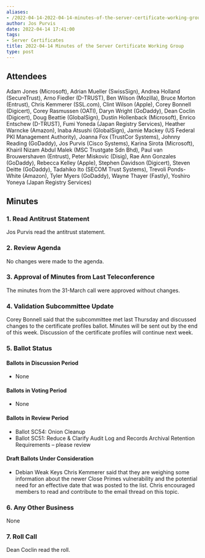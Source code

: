 ```yaml
---
aliases:
- /2022-04-14-2022-04-14-minutes-of-the-server-certificate-working-group/
author: Jos Purvis
date: 2022-04-14 17:41:00
tags:
- Server Certificates
title: 2022-04-14 Minutes of the Server Certificate Working Group
type: post
---
```


## Attendees 

Adam Jones (Microsoft), Adrian Mueller (SwissSign), Andrea Holland (SecureTrust), Arno Fiedler (D-TRUST), Ben Wilson (Mozilla), Bruce Morton (Entrust), Chris Kemmerer (SSL.com), Clint Wilson (Apple), Corey Bonnell (Digicert), Corey Rasmussen (OATI), Daryn Wright (GoDaddy), Dean Coclin (Digicert), Doug Beattie (GlobalSign), Dustin Hollenback (Microsoft), Enrico Entschew (D-TRUST), Fumi Yoneda (Japan Registry Services), Heather Warncke (Amazon), Inaba Atsushi (GlobalSign), Jamie Mackey (US Federal PKI Management Authority), Joanna Fox (TrustCor Systems), Johnny Reading (GoDaddy), Jos Purvis (Cisco Systems), Karina Sirota (Microsoft), Khairil Nizam Abdul Malek (MSC Trustgate Sdn Bhd), Paul van Brouwershaven (Entrust), Peter Miskovic (Disig), Rae Ann Gonzales (GoDaddy), Rebecca Kelley (Apple), Stephen Davidson (Digicert), Steven Deitte (GoDaddy), Tadahiko Ito (SECOM Trust Systems), Trevoli Ponds-White (Amazon), Tyler Myers (GoDaddy), Wayne Thayer (Fastly), Yoshiro Yoneya (Japan Registry Services)

## Minutes 

### 1. Read Antitrust Statement 

Jos Purvis read the antitrust statement.

### 2. Review Agenda 

No changes were made to the agenda.

### 3. Approval of Minutes from Last Teleconference 

The minutes from the 31-March call were approved without changes.

### 4. Validation Subcommittee Update 

Corey Bonnell said that the subcommittee met last Thursday and discussed changes to the certificate profiles ballot. Minutes will be sent out by the end of this week. Discussion of the certificate profiles will continue next week.

### 5. Ballot Status 

#### Ballots in Discussion Period 

- None

#### Ballots in Voting Period 

- None

#### Ballots in Review Period 

- Ballot SC54: Onion Cleanup
- Ballot SC51: Reduce & Clarify Audit Log and Records Archival Retention Requirements – please review

#### Draft Ballots Under Consideration 

- Debian Weak Keys
  Chris Kemmerer said that they are weighing some information about the newer Close Primes vulnerability and the potential need for an effective date that was posted to the list. Chris encouraged members to read and contribute to the email thread on this topic.

### 6. Any Other Business 

None

### 7. Roll Call 

Dean Coclin read the roll.